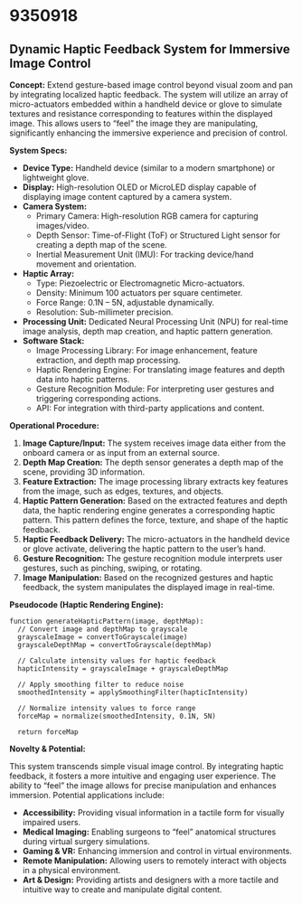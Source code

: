 # 9350918

## Dynamic Haptic Feedback System for Immersive Image Control

**Concept:** Extend gesture-based image control beyond visual zoom and pan by integrating localized haptic feedback. The system will utilize an array of micro-actuators embedded within a handheld device or glove to simulate textures and resistance corresponding to features within the displayed image. This allows users to “feel” the image they are manipulating, significantly enhancing the immersive experience and precision of control.

**System Specs:**

*   **Device Type:** Handheld device (similar to a modern smartphone) or lightweight glove.
*   **Display:** High-resolution OLED or MicroLED display capable of displaying image content captured by a camera system.
*   **Camera System:**
    *   Primary Camera: High-resolution RGB camera for capturing images/video.
    *   Depth Sensor: Time-of-Flight (ToF) or Structured Light sensor for creating a depth map of the scene.
    *   Inertial Measurement Unit (IMU): For tracking device/hand movement and orientation.
*   **Haptic Array:**
    *   Type: Piezoelectric or Electromagnetic Micro-actuators.
    *   Density: Minimum 100 actuators per square centimeter.
    *   Force Range: 0.1N – 5N, adjustable dynamically.
    *   Resolution: Sub-millimeter precision.
*   **Processing Unit:** Dedicated Neural Processing Unit (NPU) for real-time image analysis, depth map creation, and haptic pattern generation.
*   **Software Stack:**
    *   Image Processing Library: For image enhancement, feature extraction, and depth map processing.
    *   Haptic Rendering Engine: For translating image features and depth data into haptic patterns.
    *   Gesture Recognition Module: For interpreting user gestures and triggering corresponding actions.
    *   API: For integration with third-party applications and content.

**Operational Procedure:**

1.  **Image Capture/Input:** The system receives image data either from the onboard camera or as input from an external source.
2.  **Depth Map Creation:** The depth sensor generates a depth map of the scene, providing 3D information.
3.  **Feature Extraction:** The image processing library extracts key features from the image, such as edges, textures, and objects.
4.  **Haptic Pattern Generation:** Based on the extracted features and depth data, the haptic rendering engine generates a corresponding haptic pattern. This pattern defines the force, texture, and shape of the haptic feedback.
5.  **Haptic Feedback Delivery:** The micro-actuators in the handheld device or glove activate, delivering the haptic pattern to the user’s hand.
6.  **Gesture Recognition:** The gesture recognition module interprets user gestures, such as pinching, swiping, or rotating.
7.  **Image Manipulation:** Based on the recognized gestures and haptic feedback, the system manipulates the displayed image in real-time.

**Pseudocode (Haptic Rendering Engine):**

```
function generateHapticPattern(image, depthMap):
  // Convert image and depthMap to grayscale
  grayscaleImage = convertToGrayscale(image)
  grayscaleDepthMap = convertToGrayscale(depthMap)

  // Calculate intensity values for haptic feedback
  hapticIntensity = grayscaleImage + grayscaleDepthMap

  // Apply smoothing filter to reduce noise
  smoothedIntensity = applySmoothingFilter(hapticIntensity)

  // Normalize intensity values to force range
  forceMap = normalize(smoothedIntensity, 0.1N, 5N)

  return forceMap
```

**Novelty & Potential:**

This system transcends simple visual image control. By integrating haptic feedback, it fosters a more intuitive and engaging user experience. The ability to “feel” the image allows for precise manipulation and enhances immersion. Potential applications include:

*   **Accessibility:** Providing visual information in a tactile form for visually impaired users.
*   **Medical Imaging:** Enabling surgeons to “feel” anatomical structures during virtual surgery simulations.
*   **Gaming & VR:** Enhancing immersion and control in virtual environments.
*   **Remote Manipulation:** Allowing users to remotely interact with objects in a physical environment.
*   **Art & Design:** Providing artists and designers with a more tactile and intuitive way to create and manipulate digital content.